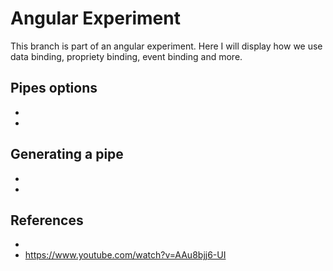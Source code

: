 # Angular Experiment

This branch is part of an angular experiment. Here I will display how we use data binding, propriety binding, event binding and more.

## Pipes options
* 
* 

## Generating a pipe
* 
* 

## References
* 
* https://www.youtube.com/watch?v=AAu8bjj6-UI
